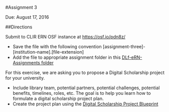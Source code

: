 #Assignment 3

Due: August 17, 2016

##Directions

Submit to CLIR ERN OSF instance at <https://osf.io/pdn8z/>
  * Save the file with the following convention [assignment-three]-[institution-name].[file-extension]
  * Add the file to appropriate assignment folder in this [DLf-eRN-Assignments folder](https://drive.google.com/folderview?id=0B00qDiMLT3XddXBOWWRZM1RISkk&usp=sharing)

For this exercise, we are asking you to propose a Digital Scholarship project for your university. 
  * Include library team, potential partners, potential challenges, potential benefits, timelines, roles, etc. The goal is to help you learn how to formulate a digital scholarship project plan.
  * Create the project plan using the [Digital Scholarship Project Blueprint](https://docs.google.com/document/d/1LpEUK2n7zEyIx1bNTcokDJ_CWFEgdJkXDGuU7Fgq9pE/edit?usp=sharing)

